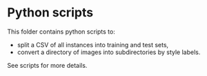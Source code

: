 # Python scripts

This folder contains python scripts to:

* split a CSV of all instances into training and test sets,
* convert a directory of images into subdirectories by style labels.

See scripts for more details.